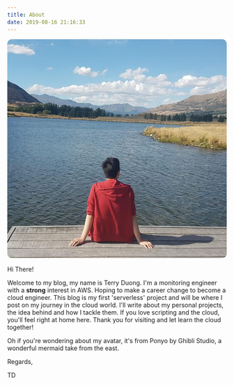 ```yaml
---
title: About
date: 2019-08-16 21:16:33
---
```


<img id="about-me" src="./index/me.jpg" style="border-radius: 2%;">

Hi There!

Welcome to my blog, my name is Terry Duong. I'm a monitoring engineer with a **strong** interest in AWS. Hoping to make a career change to become a cloud engineer. This blog is my first 'serverless' project and will be where I post on my journey in the cloud world. I'll write about my personal projects, the idea behind and how I tackle them. If you love scripting and the cloud, you'll feel right at home here. Thank you for visiting and let learn the cloud together!

Oh if you're wondering about my avatar, it's from Ponyo by Ghibli Studio, a wonderful mermaid take from the east.

Regards,

TD
